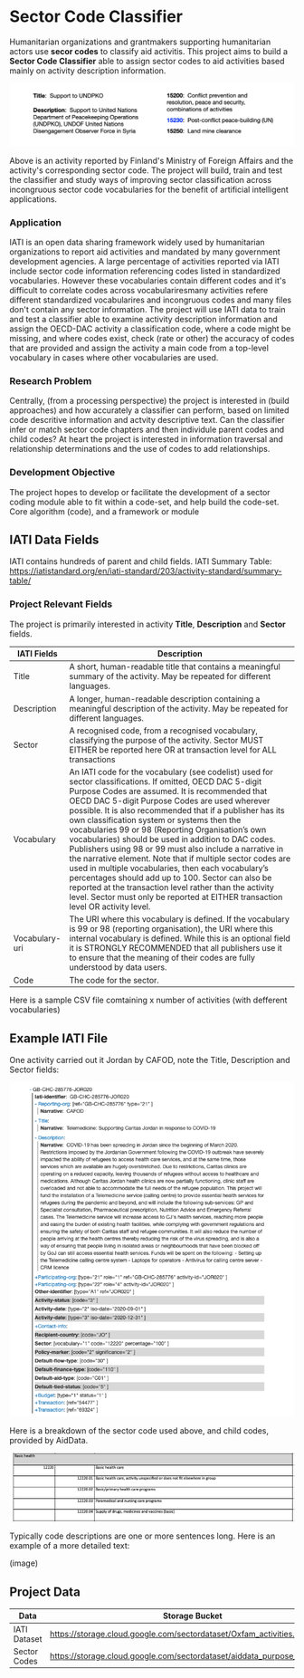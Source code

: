 # Sector Code Classifier

Humanitarian organizations and grantmakers supporting humanitarian actors use **secor codes** to classify aid activitis. This project aims to build a **Sector Code Classifier** able to assign sector codes to aid activities based mainly on activity description information.



![activity code](https://github.com/brentxphillips/CSRMP/blob/main/activity_code.png)

Above is an activity reported by Finland's Ministry of Foreign Affairs and the activity's corresponding sector code. The project will build, train and test the classifier and study ways of improving sector classification across incongruous sector code vocabularies for the benefit of artificial intelligent applications.

### Application

IATI is an open data sharing framework widely used by humanitarian organizations to report aid activities and mandated by many government development agencies. A large percentage of activities reported via IATI include sector code information referencing codes listed in standardized vocabularies. However these vocabularies contain different codes and it's difficult to correlate codes across vocabulariresmany activities refere different standardized vocabularires and incongruous codes and many files don't contain any sector information. The project will use IATI data to train and test a classifier able to examine activity description information and assign the OECD-DAC activity a classification code, where a code might be missing, and where codes exist, check (rate or other) the accuracy of codes that are provided and assign the activity a main code from a top-level vocabulary in cases where other vocabularies are used.

### Research Problem

Centrally, (from a processing perspective) the project is interested in (build approaches) and how accurately a classifier can perform, based on limited code descritive information and actvity descriptive text. Can the classifier infer or match sector code chapters and then individule parent codes and child codes? At heart the project is interested in information traversal and relationship determinations and the use of codes to add relationships.

### Development Objective

The project hopes to develop or facilitate the development of a sector coding module able to fit within a code-set, and help build the code-set. Core algorithm (code), and a framework or module

## IATI Data Fields

IATI contains hundreds of parent and child fields. IATI Summary Table: https://iatistandard.org/en/iati-standard/203/activity-standard/summary-table/

### Project Relevant Fields

The project is primarily interested in activity **Title**, **Description** and **Sector** fields.

IATI Fields | Description
---- | ----
Title | A short, human-readable title that contains a meaningful summary of the activity. May be repeated for different languages.
Description | A longer, human-readable description containing a meaningful description of the activity. May be repeated for different languages.
Sector | A recognised code, from a recognised vocabulary, classifying the purpose of the activity. Sector MUST EITHER be reported here OR at transaction level for ALL transactions
Vocabulary | An IATI code for the vocabulary (see codelist) used for sector classifications. If omitted, OECD DAC 5-digit Purpose Codes are assumed. It is recommended that OECD DAC 5-digit Purpose Codes are used wherever possible. It is also recommended that if a publisher has its own classification system or systems then the vocabularies 99 or 98 (Reporting Organisation’s own vocabularies) should be used in addition to DAC codes. Publishers using 98 or 99 must also include a narrative in the narrative element. Note that if multiple sector codes are used in multiple vocabularies, then each vocabulary’s percentages should add up to 100. Sector can also be reported at the transaction level rather than the activity level. Sector must only be reported at EITHER transaction level OR activity level.
Vocabulary-uri | The URI where this vocabulary is defined. If the vocabulary is 99 or 98 (reporting organisation), the URI where this internal vocabulary is defined. While this is an optional field it is STRONGLY RECOMMENDED that all publishers use it to ensure that the meaning of their codes are fully understood by data users.
Code | The code for the sector.

Here is a sample CSV file comtaining x number of activities (with defferent vocabularies)

## Example IATI File

One activity carried out it Jordan by CAFOD, note the Title, Description and Sector fields:

![file](https://github.com/brentxphillips/CSRMP/blob/main/iati_example.png)

Here is a breakdown of the sector code used above, and child codes, provided by AidData. 

![basic health](https://github.com/brentxphillips/CSRMP/blob/main/basic_health.png)

Typically code descriptions are one or more sentences long. Here is an example of a more detailed text:

(image)

## Project Data

Data | Storage Bucket
---- | ----
IATI Dataset | https://storage.cloud.google.com/sectordataset/Oxfam_activities.csv
Sector Codes | https://storage.cloud.google.com/sectordataset/aiddata_purpose_codes.csv
